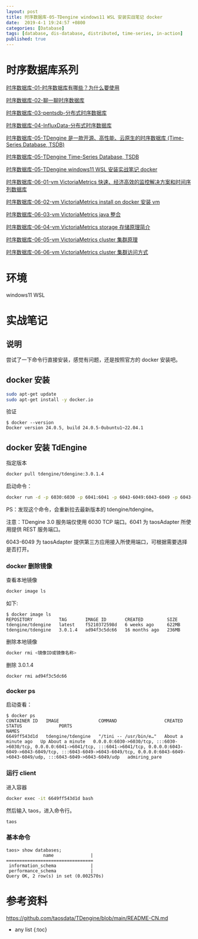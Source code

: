 ```yaml
---
layout: post
title: 时序数据库-05-TDengine windows11 WSL 安装实战笔记 docker 
date:  2019-4-1 19:24:57 +0800
categories: [Database]
tags: [database, dis-database, distributed, time-series, in-action]
published: true
---
```


# 时序数据库系列

[时序数据库-01-时序数据库有哪些？为什么要使用](https://houbb.github.io/2019/04/01/database-time-seriers-01-overview)

[时序数据库-02-聊一聊时序数据库](https://houbb.github.io/2019/04/01/database-time-seriers-02-chat)

[时序数据库-03-pentsdb-分布式时序数据库](https://houbb.github.io/2019/04/01/database-time-seriers-03-opentsdb)

[时序数据库-04-InfluxData-分布式时序数据库](https://houbb.github.io/2019/04/01/database-time-seriers-04-influxdb)

[时序数据库-05-TDengine 是一款开源、高性能、云原生的时序数据库 (Time-Series Database, TSDB)](https://houbb.github.io/2019/04/01/database-time-seriers-05-00-tdengine-overview)

[时序数据库-05-TDengine Time-Series Database, TSDB](https://houbb.github.io/2019/04/01/database-time-seriers-05-01-tdengine-chat)

[时序数据库-05-TDengine windows11 WSL 安装实战笔记 docker](https://houbb.github.io/2019/04/01/database-time-seriers-05-02-windows-wls-install)

[时序数据库-06-01-vm VictoriaMetrics 快速、经济高效的监控解决方案和时间序列数据库](https://houbb.github.io/2019/04/01/database-time-seriers-06-01-vm-intro)

[时序数据库-06-02-vm VictoriaMetrics install on docker 安装 vm](https://houbb.github.io/2019/04/01/database-time-seriers-06-02-vm-install-docker)

[时序数据库-06-03-vm VictoriaMetrics java 整合](https://houbb.github.io/2019/04/01/database-time-seriers-06-03-vm-java-integration)

[时序数据库-06-04-vm VictoriaMetrics storage 存储原理简介](https://houbb.github.io/2019/04/01/database-time-seriers-06-04-vm-storage)

[时序数据库-06-05-vm VictoriaMetrics cluster 集群原理](https://houbb.github.io/2019/04/01/database-time-seriers-06-05-vm-cluster)

[时序数据库-06-06-vm VictoriaMetrics cluster 集群访问方式](https://houbb.github.io/2019/04/01/database-time-seriers-06-06-vm-cluster-access)



# 环境

windows11 WSL

# 实战笔记

## 说明

尝试了一下命令行直接安装，感觉有问题，还是按照官方的 docker 安装吧。

## docker 安装

```sh
sudo apt-get update
sudo apt-get install -y docker.io
```

验证

```
$ docker --version
Docker version 24.0.5, build 24.0.5-0ubuntu1~22.04.1
```


## docker 安装 TdEngine

指定版本

```bash
docker pull tdengine/tdengine:3.0.1.4
```

启动命令：

```bash
docker run -d -p 6030:6030 -p 6041:6041 -p 6043-6049:6043-6049 -p 6043-6049:6043-6049/udp tdengine/tdengine
```

PS：发现这个命令，会重新拉去最新版本的 tdengine/tdengine。

注意：TDengine 3.0 服务端仅使用 6030 TCP 端口。6041 为 taosAdapter 所使用提供 REST 服务端口。

6043-6049 为 taosAdapter 提供第三方应用接入所使用端口，可根据需要选择是否打开。

### docker 删除镜像

查看本地镜像

```bash
docker image ls
```

如下:

```
$ docker image ls
REPOSITORY          TAG       IMAGE ID       CREATED         SIZE
tdengine/tdengine   latest    f5210372598d   6 weeks ago     622MB
tdengine/tdengine   3.0.1.4   ad94f3c5dc66   16 months ago   236MB
```

删除本地镜像

```bash
docker rmi <镜像ID或镜像名称>
```

删除 3.0.1.4

```
docker rmi ad94f3c5dc66
```

### docker ps

启动查看：

```
$ docker ps
CONTAINER ID   IMAGE               COMMAND                  CREATED              STATUS              PORTS                                                                                                                                                                                                                NAMES
6649ff543d1d   tdengine/tdengine   "/tini -- /usr/bin/e…"   About a minute ago   Up About a minute   0.0.0.0:6030->6030/tcp, :::6030->6030/tcp, 0.0.0.0:6041->6041/tcp, :::6041->6041/tcp, 0.0.0.0:6043-6049->6043-6049/tcp, :::6043-6049->6043-6049/tcp, 0.0.0.0:6043-6049->6043-6049/udp, :::6043-6049->6043-6049/udp   admiring_pare
```


### 运行 client 

进入容器

```bash
docker exec -it 6649ff543d1d bash
```

然后输入 taos，进入命令行。

```
taos
```

### 基本命令

```
taos> show databases;
              name              |
=================================
 information_schema             |
 performance_schema             |
Query OK, 2 row(s) in set (0.002570s)
```

# 参考资料

https://github.com/taosdata/TDengine/blob/main/README-CN.md

* any list
{:toc}